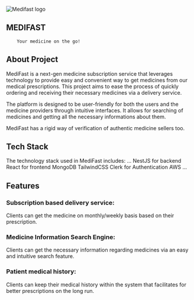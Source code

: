 ![Medifast logo](frontend/src/assets/light-white.png)    
## MEDIFAST

        Your medicine on the go!
## About Project

MediFast is a next-gen medicine subscription service that leverages technology to provide easy and convenient way to get medicines from our medical prescriptions. This project aims to ease the process of quickly ordering and receiving their necessary medicines via a delivery service.

The platform is designed to be user-friendly for both the users and the medicine providers through intuitive interfaces. It allows for searching of medicines and getting all the necessary informations about them.

MediFast has a rigid way of verification of authentic medicine sellers too.

## Tech Stack

The technology stack used in MediFast includes:
...
NestJS for backend
React for frontend
MongoDB
TailwindCSS
Clerk for Authentication
AWS
...


## Features

### Subscription based delivery service:

Clients can get the medicine on monthly/weekly basis based on their prescription.

### Medicine Information Search Engine:

Clients can get the necessary information regarding medicines via an easy and intuitive search feature.

### Patient medical history:

Clients can keep their medical history within the system that facilitates for better prescriptions on the long run.

